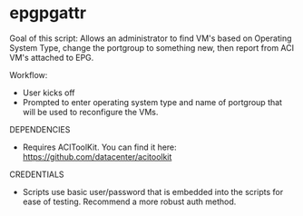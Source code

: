 # epgpgattr

Goal of this script: Allows an administrator to find VM's based on Operating System Type, change the portgroup to something new,
then report from ACI VM's attached to EPG.

Workflow:
- User kicks off <script1>
- Prompted to enter operating system type and name of portgroup that will be used to reconfigure the VMs.

DEPENDENCIES
- Requires ACIToolKit. You can find it here: https://github.com/datacenter/acitoolkit

CREDENTIALS
- Scripts use basic user/password that is embedded into the scripts for ease of testing. Recommend a more robust auth method.






